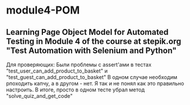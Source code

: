 # module4-POM
Learning Page Object Model for Automated Testing in Module 4 of the course at stepik.org "Test Automation with Selenium and Python"
-
Для проверяющих:
Были проблемы с assert'ами в тестах "test_user_can_add_product_to_basket" и "test_guest_can_add_product_to_basket"
В одном случае необходим рпоходить капчу, а в другом - нет. Я так и не понял как это правильно настроить.
В итоге, просто в одном тесте убрал метод "solve_quiz_and_get_code"